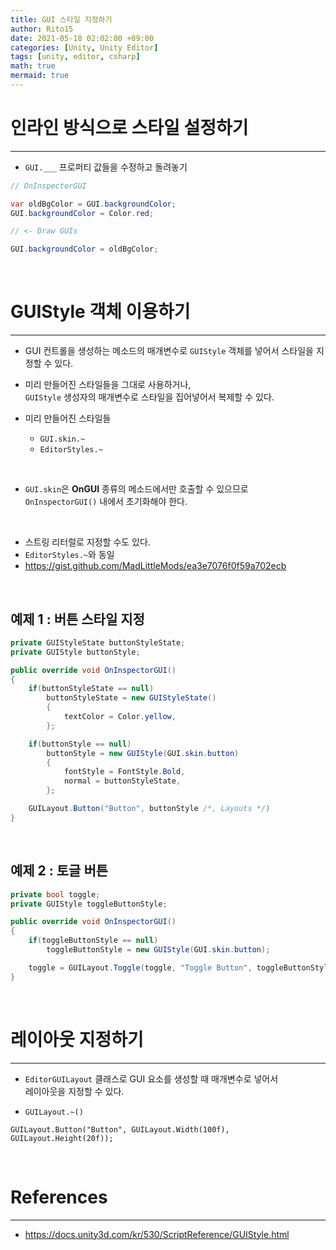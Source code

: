 ```yaml
---
title: GUI 스타일 지정하기
author: Rito15
date: 2021-05-18 02:02:00 +09:00
categories: [Unity, Unity Editor]
tags: [unity, editor, csharp]
math: true
mermaid: true
---
```


# 인라인 방식으로 스타일 설정하기
---

- `GUI.___` 프로퍼티 값들을 수정하고 돌려놓기

```cs
// OnInspectorGUI

var oldBgColor = GUI.backgroundColor;
GUI.backgroundColor = Color.red;

// <- Draw GUIs

GUI.backgroundColor = oldBgColor;
```

<br>

# GUIStyle 객체 이용하기
---

- GUI 컨트롤을 생성하는 메소드의 매개변수로 `GUIStyle` 객체를 넣어서 스타일을 지정할 수 있다.

- 미리 만들어진 스타일들을 그대로 사용하거나,<br>
  `GUIStyle` 생성자의 매개변수로 스타일을 집어넣어서 복제할 수 있다.

- 미리 만들어진 스타일들
  - `GUI.skin.~`
  - `EditorStyles.~`

<br>

- `GUI.skin`은 **OnGUI** 종류의 메소드에서만 호출할 수 있으므로<br>
  `OnInspectorGUI()` 내에서 초기화해야 한다.

<br>

- 스트링 리터럴로 지정할 수도 있다.
 - `EditorStyles.~`와 동일
 - <https://gist.github.com/MadLittleMods/ea3e7076f0f59a702ecb>

<br>

## 예제 1 : 버튼 스타일 지정

```cs
private GUIStyleState buttonStyleState;
private GUIStyle buttonStyle;

public override void OnInspectorGUI()
{
    if(buttonStyleState == null)
        buttonStyleState = new GUIStyleState()
        {
            textColor = Color.yellow,
        };

    if(buttonStyle == null)
        buttonStyle = new GUIStyle(GUI.skin.button)
        {
            fontStyle = FontStyle.Bold,
            normal = buttonStyleState,
        };

    GUILayout.Button("Button", buttonStyle /*, Layouts */)
}
```

<br>

## 예제 2 : 토글 버튼

```cs
private bool toggle;
private GUIStyle toggleButtonStyle;

public override void OnInspectorGUI()
{
    if(toggleButtonStyle == null)
        toggleButtonStyle = new GUIStyle(GUI.skin.button);

    toggle = GUILayout.Toggle(toggle, "Toggle Button", toggleButtonStyle);
}
```

<br>

# 레이아웃 지정하기
---

- `EditorGUILayout` 클래스로 GUI 요소를 생성할 때 매개변수로 넣어서<br>
  레이아웃을 지정할 수 있다.

- `GUILayout.~()`

```
GUILayout.Button("Button", GUILayout.Width(100f), GUILayout.Height(20f));
```

<br>

# References
---
- <https://docs.unity3d.com/kr/530/ScriptReference/GUIStyle.html>